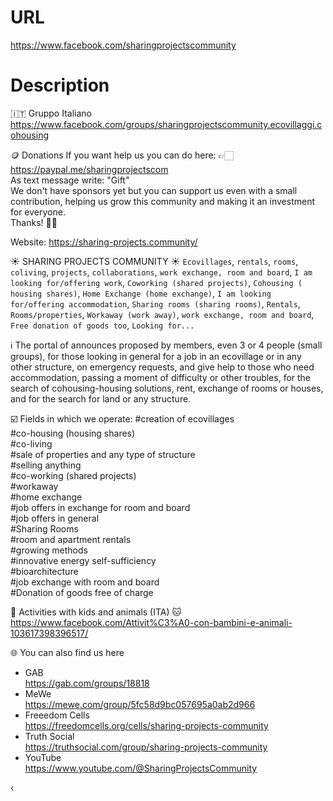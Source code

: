 # URL
https://www.facebook.com/sharingprojectscommunity

# Description
🇮🇹  Gruppo Italiano
https://www.facebook.com/groups/sharingprojectscommunity.ecovillaggi.cohousing

🪙 Donations
If you want help us you can do here:
👉🏻 https://paypal.me/sharingprojectscom<br>
As text message write: "Gift"<br>
We don't have sponsors yet but you can support us even with a small contribution, helping us grow this community and making it an investment for everyone.<br>
Thanks! 🙏🏻

Website: https://sharing-projects.community/

☀️  SHARING PROJECTS COMMUNITY  ☀️
`Ecovillages`, `rentals`, `rooms`, `coliving`, `projects`, `collaborations`, `work exchange, room and board`, `I am looking for/offering work`, `Coworking (shared projects)`, `Cohousing ( housing shares)`, `Home Exchange (home exchange)`, `I am looking for/offering accommodation`, `Sharing rooms (sharing rooms)`, `Rentals`, `Rooms/properties`, `Workaway (work away)`, `work exchange, room and board`, `Free donation of goods too`, `Looking for...`

ℹ️  The portal of announces proposed by members, even 3 or 4 people (small groups), for those looking in general for a job in an ecovillage or in any other structure, on emergency requests, and give help to those who need accommodation, passing a moment of difficulty or other troubles, for the search of cohousing-housing solutions, rent, exchange of rooms or houses, and for the search for land or any structure.

☑️  Fields in which we operate:
#creation of ecovillages<br>
#co-housing (housing shares)<br>
#co-living<br>
#sale of properties and any type of structure<br>
#selling anything<br>
#co-working (shared projects)<br>
#workaway<br>
#home exchange<br>
#job offers in exchange for room and board<br>
#job offers in general<br>
#Sharing Rooms<br>
#room and apartment rentals<br>
#growing methods<br>
#innovative energy self-sufficiency<br>
#bioarchitecture<br>
#job exchange with room and board<br>
#Donation of goods free of charge<br>

🐶  Activities with kids and animals (ITA)  🐱
https://www.facebook.com/Attivit%C3%A0-con-bambini-e-animali-103617398396517/

🌐  You can also find us here
- GAB<br>
  https://gab.com/groups/18818
- MeWe<br>
  https://mewe.com/group/5fc58d9bc057695a0ab2d966
- Freeedom Cells<br>
  https://freedomcells.org/cells/sharing-projects-community
- Truth Social<br>
  https://truthsocial.com/group/sharing-projects-community
- YouTube<br>
  https://www.youtube.com/@SharingProjectsCommunity

‹
